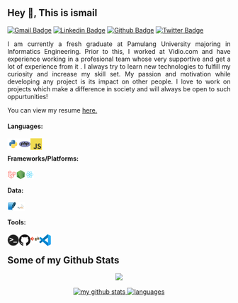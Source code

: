 ## Hey 👋, This is ismail
[![Gmail Badge](https://img.shields.io/badge/-ismailidn1@gmail.com-c14438?style=flat&logo=Gmail&logoColor=white&link=mailto:ismailidn1@gmail.com)](mailto:ismailidn1@gmail.com) 
[![Linkedin Badge](https://img.shields.io/badge/-ismailidn1-0072b1?style=flat&logo=Linkedin&logoColor=white&link=https://www.linkedin.com/in/ismailidn1/)](https://www.linkedin.com/in/ismailidn1/) [![Github Badge](https://img.shields.io/badge/-mail21-grey?style=flat&logo=github&logoColor=white&link=https://github.com/mail21/)](https://www.github.com/mail21/) [![Twitter Badge](https://img.shields.io/badge/-ismailidn1-00acee?style=flat&logo=twitter&logoColor=white&link=https://twitter.com/ismailidn1/)](https://www.twitter.com/ismailidn1/) 

<p align='justify'>I am currently a fresh graduate at Pamulang University majoring in Informatics Engineering.
Prior to this, I worked at Vidio.com and have experience working in a profesional team whose very supportive and get a lot of experience from it . I always try to learn new technologies to fulfill my curiosity and increase my skill set. My passion and motivation while developing any project is its impact on other people. I love to work on projects which make a difference in society and will always be open to such oppurtunities!

</p><p align='left'> You can view my resume <a href='https://drive.google.com/file/d/1qUwPr-r1wYC6hti-OWW0BomAXXMy8naC/view?usp=sharing' target=_blank><u>here</u>.</a></p>


#### Languages:
<img align="left" alt="Python" width="26px" src="https://raw.githubusercontent.com/github/explore/80688e429a7d4ef2fca1e82350fe8e3517d3494d/topics/python/python.png" />
<img align="left" alt="PHP" width="26px" src="https://raw.githubusercontent.com/github/explore/80688e429a7d4ef2fca1e82350fe8e3517d3494d/topics/php/php.png" />
<img align="left" alt="JavaScript" width="26px" src="https://raw.githubusercontent.com/github/explore/80688e429a7d4ef2fca1e82350fe8e3517d3494d/topics/javascript/javascript.png" />
<br/>  

#### Frameworks/Platforms:
<img align="left" height="20" src="https://raw.githubusercontent.com/github/explore/80688e429a7d4ef2fca1e82350fe8e3517d3494d/topics/laravel/laravel.png">
<img align="left" height="20" src="https://raw.githubusercontent.com/github/explore/80688e429a7d4ef2fca1e82350fe8e3517d3494d/topics/nodejs/nodejs.png">
<img align="left" height="20" src="https://raw.githubusercontent.com/github/explore/80688e429a7d4ef2fca1e82350fe8e3517d3494d/topics/react/react.png">  
<br/> 

#### Data: 
<img align="left" height="20" src="https://raw.githubusercontent.com/github/explore/2d218e3aa252dc90eef269b34eeec1fbd15dc07e/topics/sqlite/sqlite.png">
<img align="left" height="20" src="https://raw.githubusercontent.com/github/explore/80688e429a7d4ef2fca1e82350fe8e3517d3494d/topics/mysql/mysql.png">  
<br />

#### Tools:
<img align="left" alt="Terminal" width="26px" src="https://raw.githubusercontent.com/github/explore/80688e429a7d4ef2fca1e82350fe8e3517d3494d/topics/terminal/terminal.png" />
<img align="left" alt="GitHub" width="26px" src="https://raw.githubusercontent.com/github/explore/78df643247d429f6cc873026c0622819ad797942/topics/github/github.png" />
<img align="left" height="20" src="https://raw.githubusercontent.com/github/explore/80688e429a7d4ef2fca1e82350fe8e3517d3494d/topics/git/git.png">
<img align="left" alt="Visual Studio Code" width="26px" src="https://raw.githubusercontent.com/github/explore/78df643247d429f6cc873026c0622819ad797942/topics/visual-studio-code/visual-studio-code.png" />
<br/ >

## Some of my Github Stats      
      
<!-- thropy -->
<a href="https://mail21.github.io">
    <p align="center">
        <img src="https://github-profile-trophy.vercel.app/?username=mail21&column=7"/>
    </p>
</a>

<!-- status codes -->
<a align="center" href="https://mail21.github.io">
    <p align="center">
      <img src="https://github-readme-stats.vercel.app/api?username=mail21&show_icons=true&include_all_commits=true" alt="my github stats" width="420"/>&nbsp;<img src="https://github-readme-stats.vercel.app/api/top-langs/?username=mail21&hide=css,tsql,blade,%20jupyter+notebook&langs_count=10&layout=compact" alt="languages" height="165">
    </p>
</a>

